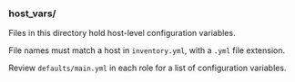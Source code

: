 ### host_vars/

Files in this directory hold host-level configuration variables.

File names must match a host in `inventory.yml`, with a `.yml` file extension.

Review `defaults/main.yml` in each role for a list of configuration variables.